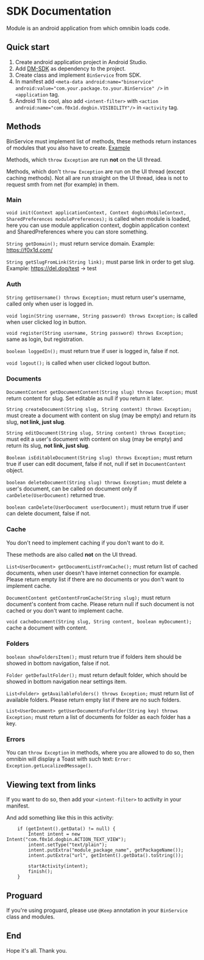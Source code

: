 # SDK Documentation

Module is an android application from which omnibin loads code.

## Quick start

1. Create android application project in Android Studio.
2. Add [DM-SDK](https://files.f0x1d.com/files/dm-sdk.aar) as dependency to the project.
3. Create class and implement ```BinService``` from SDK.
4. In manifest add ```<meta-data android:name="binservice" android:value="com.your.package.to.your.BinService" />``` in ```<application``` tag.
5. Android 11 is cool, also add ```<intent-filter>``` with ```<action android:name="com.f0x1d.dogbin.VISIBILITY"/>``` in ```<activity``` tag.

## Methods

BinService must implement list of methods, these methods return instances of modules that you also have to create.
[Example](https://github.com/F0x1d/omnibin/tree/master/app/src/main/java/com/f0x1d/dogbin/network/service/foxbin)

Methods, which ```throw Exception``` are run **not** on the UI thread.

Methods, which don't ```throw Exception``` are run on the UI thread (except caching methods).
Not all are run straight on the UI thread, idea is not to request smth from net (for example) in them.

### Main

```void init(Context applicationContext, Context dogbinMobileContext, SharedPreferences modulePreferences);``` is called when module is loaded, here you can use module application context, dogbin application context and SharedPreferences where you can store something.

```String getDomain();``` must return service domain. Example: https://f0x1d.com/

```String getSlugFromLink(String link);``` must parse link in order to get slug. Example: https://del.dog/test -> test

### Auth

```String getUsername() throws Exception;``` must return user's username, called only when user is logged in.

```void login(String username, String password) throws Exception;``` is called when user clicked log in button.

```void register(String username, String password) throws Exception;``` same as login, but registration.

```boolean loggedIn();``` must return true if user is logged in, false if not.

```void logout();``` is called when user clicked logout button.

### Documents

```DocumentContent getDocumentContent(String slug) throws Exception;``` must return content for slug. Set editable as null if you return it later.

```String createDocument(String slug, String content) throws Exception;``` must create a document with content on slug (may be empty) and return its slug, **not link, just slug**.

```String editDocument(String slug, String content) throws Exception;``` must edit a user's document with content on slug (may be empty) and return its slug, **not link, just slug**.

```Boolean isEditableDocument(String slug) throws Exception;``` must return true if user can edit document, false if not, null if set in ```DocumentContent``` object.

```boolean deleteDocument(String slug) throws Exception;``` must delete a user's document, can be called on document only if ```canDelete(UserDocument)``` returned true.

```boolean canDelete(UserDocument userDocument);``` must return true if user can delete document, false if not.

### Cache

You don't need to implement caching if you don't want to do it.

These methods are also called **not** on the UI thread.

```List<UserDocument> getDocumentListFromCache();``` must return list of cached documents, when user doesn't have internet connection for example. Please return empty list if there are no documents or you don't want to implement cache.

```DocumentContent getContentFromCache(String slug);``` must return document's content from cache. Please return null if such document is not cached or you don't want to implement cache.

```void cacheDocument(String slug, String content, boolean myDocument);``` cache a document with content.

### Folders

```boolean showFoldersItem();``` must return true if folders item should be showed in bottom navigation, false if not.

```Folder getDefaultFolder();``` must return default folder, which should be showed in bottom navigation near settings item.

```List<Folder> getAvailableFolders() throws Exception;``` must return list of available folders. Please return empty list if there are no such folders.

```List<UserDocument> getUserDocumentsForFolder(String key) throws Exception;``` must return a list of documents for folder as each folder has a key.

### Errors

You can ```throw Exception``` in methods, where you are allowed to do so, then omnibin will display a Toast with such text: ```Error: Exception.getLocalizedMessage()```.


## Viewing text from links

If you want to do so, then add your ```<intent-filter>``` to activity in your manifest.

And add something like this in this activity:
```
    if (getIntent().getData() != null) {
        Intent intent = new Intent("com.f0x1d.dogbin.ACTION_TEXT_VIEW");
        intent.setType("text/plain");
        intent.putExtra("module_package_name", getPackageName());
        intent.putExtra("url", getIntent().getData().toString());

        startActivity(intent);
        finish();
    }
```

## Proguard

If you're using proguard, please use ```@Keep``` annotation in your ```BinService``` class and modules.

## End

Hope it's all. Thank you.
